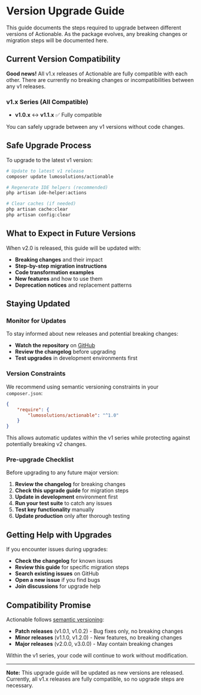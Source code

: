 # Version Upgrade Guide

This guide documents the steps required to upgrade between different versions of Actionable. As the package evolves, any breaking changes or migration steps will be documented here.

## Current Version Compatibility

**Good news!** All v1.x releases of Actionable are fully compatible with each other. There are currently no breaking changes or incompatibilities between any v1 releases.

### v1.x Series (All Compatible)

- **v1.0.x** ↔ **v1.1.x** ✅ Fully compatible

You can safely upgrade between any v1 versions without code changes.

## Safe Upgrade Process

To upgrade to the latest v1 version:

```bash
# Update to latest v1 release
composer update lumosolutions/actionable

# Regenerate IDE helpers (recommended)
php artisan ide-helper:actions

# Clear caches (if needed)
php artisan cache:clear
php artisan config:clear
```

## What to Expect in Future Versions

When v2.0 is released, this guide will be updated with:

- **Breaking changes** and their impact
- **Step-by-step migration instructions**
- **Code transformation examples**
- **New features** and how to use them
- **Deprecation notices** and replacement patterns

## Staying Updated

### Monitor for Updates

To stay informed about new releases and potential breaking changes:

- **Watch the repository** on [GitHub](https://github.com/LumoSolutions/actionable)
- **Review the changelog** before upgrading
- **Test upgrades** in development environments first

### Version Constraints

We recommend using semantic versioning constraints in your `composer.json`:

```json
{
    "require": {
        "lumosolutions/actionable": "^1.0"
    }
}
```

This allows automatic updates within the v1 series while protecting against potentially breaking v2 changes.

### Pre-upgrade Checklist

Before upgrading to any future major version:

1. **Review the changelog** for breaking changes
2. **Check this upgrade guide** for migration steps
3. **Update in development** environment first
4. **Run your test suite** to catch any issues
5. **Test key functionality** manually
6. **Update production** only after thorough testing

## Getting Help with Upgrades

If you encounter issues during upgrades:

- **Check the changelog** for known issues
- **Review this guide** for specific migration steps
- **Search existing issues** on GitHub
- **Open a new issue** if you find bugs
- **Join discussions** for upgrade help

## Compatibility Promise

Actionable follows [semantic versioning](https://semver.org/):

- **Patch releases** (v1.0.1, v1.0.2) - Bug fixes only, no breaking changes
- **Minor releases** (v1.1.0, v1.2.0) - New features, no breaking changes
- **Major releases** (v2.0.0, v3.0.0) - May contain breaking changes

Within the v1 series, your code will continue to work without modification.

---

**Note:** This upgrade guide will be updated as new versions are released. Currently, all v1.x releases are fully compatible, so no upgrade steps are necessary.